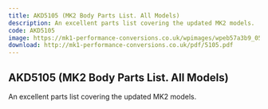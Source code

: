 ```yaml
---
title: AKD5105 (MK2 Body Parts List. All Models)
description: An excellent parts list covering the updated MK2 models.
code: AKD5105
image: https://mk1-performance-conversions.co.uk/wpimages/wpeb57a3b9_05_06.jpg
download: http://mk1-performance-conversions.co.uk/pdf/5105.pdf
---
```


<!-- Content of the page -->

## AKD5105 (MK2 Body Parts List. All Models)

An excellent parts list covering the updated MK2 models.
